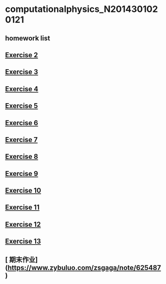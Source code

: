 #  computationalphysics_N2014301020121
## homework list
## [Exercise 2](https://www.zybuluo.com/zsgaga/note/505248)
## [Exercise 3](https://www.zybuluo.com/zsgaga/note/505248)
## [Exercise 4](https://www.zybuluo.com/zsgaga/note/505248)
## [Exercise 5](https://www.zybuluo.com/zsgaga/note/534100)
## [Exercise 6](https://www.zybuluo.com/zsgaga/note/542437)
## [Exercise 7](https://www.zybuluo.com/zsgaga/note/557840)
## [Exercise 8](https://www.zybuluo.com/zsgaga/note/565929)
## [Exercise 9](https://www.zybuluo.com/zsgaga/note/573665)
## [Exercise 10](https://www.zybuluo.com/zsgaga/note/581911)
## [Exercise 11](https://www.zybuluo.com/zsgaga/note/590182)
## [Exercise 12](https://www.zybuluo.com/zsgaga/note/597964)
## [Exercise 13](https://www.zybuluo.com/zsgaga/note/605204)
## [  期末作业]  (https://www.zybuluo.com/zsgaga/note/625487)
